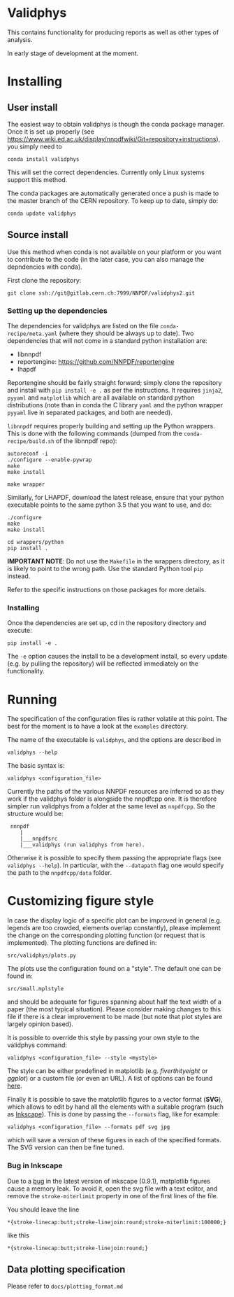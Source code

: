 Validphys
=========

This contains functionality for producing reports as well as other
types of analysis.

In early stage of development at the moment.


Installing
==========

User install
------------

The easiest way to obtain validphys is though the conda package
manager. Once it is set up properly (see
<https://www.wiki.ed.ac.uk/display/nnpdfwiki/Git+repository+instructions>),
you simply need to

```` 
conda install validphys 
````

This will set the correct dependencies. 
Currently only Linux systems support this method. 

The conda packages are automatically generated
once a push is made to the master branch of the CERN repository. To
keep up to date, simply do:

````
conda update validphys
````

Source install
--------------

Use this method when conda is not available on your platform or you
want to contribute to the code (in the later case, you can also manage
the depndencies with conda).

First clone the repository:

````
git clone ssh://git@gitlab.cern.ch:7999/NNPDF/validphys2.git
````

### Setting up the dependencies

The dependencies for validphys are listed on the file
`conda-recipe/meta.yaml` (where they should be always up to date). Two
dependencies that will not come in a standard python installation are:

 - libnnpdf
 - reportengine: <https://github.com/NNPDF/reportengine>
 - lhapdf
	 
Reportengine
should be fairly straight forward; simply clone the repository and
install with `pip install -e .` as per the instructions. It requires
`jinja2`, `pyyaml` and `matplotlib` which are all available on standard
python distributions (note than in conda the C library `yaml` and the
python wrapper `pyyaml` live in separated packages, and both are
needed).

`libnnpdf` requires properly
building and setting up the Python wrappers. This is done with the
following commands (dumped from the `conda-recipe/build.sh` of the
libnnpdf repo):

````
autoreconf -i
./configure --enable-pywrap
make
make install

make wrapper
````
Similarly, for LHAPDF, download the latest release, ensure that your
python executable points to the same python 3.5 that you want to use,
and do:

````
./configure
make
make install

cd wrappers/python
pip install .
````

**IMPORTANT NOTE**: Do not use the `Makefile` in the wrappers
directory, as it is likely to point to the wrong path. Use the
standard Python tool `pip` instead.

Refer to the specific instructions on those packages for more details.

### Installing

Once the dependencies are set up, cd in the repository directory and
 execute: 

````
pip install -e .
````

The `-e` option causes the install to be a development install, so
every update (e.g. by pulling the repository) will be reflected
immediately on the functionality.


Running
=======

The specification of the configuration files is rather volatile at
this point. The best for the moment is to have a look at the
`examples` directory.

The name of the executable is `validphys`, and the options are
described in

````
validphys --help
````

The basic syntax is:

````
validphys <configuration_file>
````

Currently the paths of the various NNPDF resources are inferred so as
they work if the validphys folder is alongside the nnpdfcpp one.
It is therefore simpler run validphys from
a folder at the same level as `nnpdfcpp`. So the structure would be:

````
 nnnpdf
    |
    |___nnpdfsrc
    |___validphys (run validphys from here).
````

Otherwise it is possible to specify them passing the appropriate flags
(see `validphys --help`). In particular, with the `--datapath` flag
one would specify the path to the `nnpdfcpp/data` folder. 

Customizing figure style
========================

In case the display logic of a specific plot can be improved in general
(e.g. legends are too crowded, elements overlap constantly),
please implement the change on the corresponding plotting function (or
request that is implemented). The plotting functions are defined in:

````
src/validphys/plots.py

````

The plots use the configuration found on a "style". The default one
can be found in:

````
src/small.mplstyle
````

and should be adequate for figures spanning about  half the text width
of a paper (the most typical situation). Please consider making
changes to this file if there is a clear improvement to be made (but
note that plot styles are largely opinion based).

It is possible to override this style by passing your own style to the
validphys command:

````
validphys <configuration_file> --style <mystyle>
````

The style can be either predefined in matplotlib (e.g.
*fiverthityeight* or *ggplot*) or a custom file (or even an URL). A list of
options can be found
[here](http://matplotlib.org/users/customizing.html).

Finally it is possible to save the matplotlib figures to a vector
format (**SVG**), which allows to edit by hand all the elements with
a suitable program (such as [Inkscape](https://inkscape.org/en/)).
This is done by passing the `--formats` flag, like for example:

````
validphys <configuration_file> --formats pdf svg jpg
````

which will save a version of these figures in each of the specified
formats. The SVG version can then be fine tuned.

### Bug in Inkscape

Due to a [bug](https://bugs.launchpad.net/inkscape/+bug/1534376) in
the latest version of inkscape (0.9.1), matplotlib figures cause
a memory leak. To avoid it, open the svg file with a text editor, and
remove the `stroke-miterlimit` property in one of the first lines of
the file.

You should leave the line

````
*{stroke-linecap:butt;stroke-linejoin:round;stroke-miterlimit:100000;}
````

like this

````
*{stroke-linecap:butt;stroke-linejoin:round;}
````

Data plotting specification
---------------------------

Please refer to `docs/plotting_format.md`
